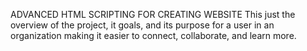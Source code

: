 ADVANCED HTML SCRIPTING FOR CREATING WEBSITE 
This just the overview of the project, it goals, and its purpose for a user in an organization making it easier to connect, collaborate, and learn more.
